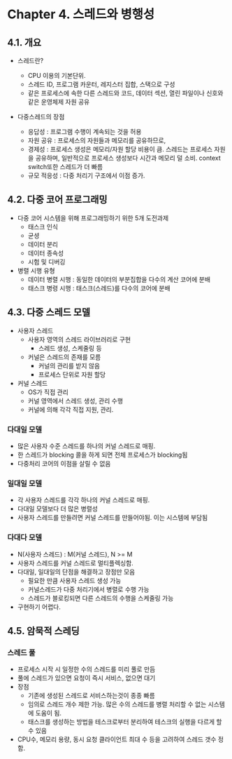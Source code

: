 # Chapter 4. 스레드와 병행성
## 4.1. 개요
- 스레드란?
  - CPU 이용의 기본단위.
  - 스레드 ID, 프로그램 카운터, 레지스터 집합, 스택으로 구성
  - 같은 프로세스에 속한 다른 스레드와 코드, 데이터 섹션, 열린 파일이나 신호와 같은 운영체제 자원 공유

- 다중스레드의 장점
  - 응답성 : 프로그램 수행이 계속되는 것을 허용
  - 자원 공유 : 프로세스의 자원들과 메모리를 공유하므로, 
  - 경제성 : 프로세스 생성은 메모리/자원 할당 비용이 큼. 스레드는 프로세스 자원을 공유하며, 일반적으로 프로세스 생성보다 시간과 메모리 덜 소비. context switch또한 스레드가 더 빠름
  - 규모 적응성 : 다중 처리기 구조에서 이점 증가.

## 4.2. 다중 코어 프로그래밍
- 다중 코어 시스템을 위해 프로그래밍하기 위한 5개 도전과제
  - 태스크 인식
  - 균셩
  - 데이터 분리
  - 데이터 종속성
  - 시험 및 디버깅
- 병렬 시행 유형
  - 데이터 병렬 시행 : 동일한 데이터의 부분집합을 다수의 계산 코어에 분배
  - 태스크 병령 시행 : 태스크(스레드)를 다수의 코어에 분배

## 4.3. 다중 스레드 모델
- 사용자 스레드
  - 사용자 영역의 스레드 라이브러리로 구현
    - 스레드 생성, 스케줄링 등
  - 커널은 스레드의 존재를 모름
    - 커널의 관리를 받지 않음
    - 프로세스 단위로 자원 할당
- 커널 스레드
  - OS가 직접 관리
  - 커널 영역에서 스레드 생성, 관리 수행
  - 커널에 의해 각각 직접 지원, 관리.
### 다대일 모델
- 많은 사용자 수준 스레드를 하나의 커널 스레드로 매핑.
- 한 스레드가 blocking 콜을 하게 되면 전체 프로세스가 blocking됨
- 다중처리 코어의 이점을 살릴 수 없음
### 일대일 모델
- 각 사용자 스레드를 각각 하나의 커널 스레드로 매핑.
- 다대일 모델보다 더 많은 병렬성
- 사용자 스레드를 만들려면 커널 스레드를 만들어야됨. 이는 시스템에 부담됨
### 다대다 모델
- N(사용자 스레드) : M(커널 스레드), N >= M
- 사용자 스레드를 커널 스레드로 멀티플렉싱함.
- 다대일, 일대일의 단점을 해결하고 장점만 모음
  - 필요한 만큼 사용자 스레드 생성 가능
  - 커널스레드가 다중 처리기에서 병렬로 수행 가능
  - 스레드가 블로킹되면 다른 스레드의 수행을 스케줄링 가능  
- 구현하기 어렵다.

## 4.5. 암묵적 스레딩
### 스레드 풀
- 프로세스 시작 시 일정한 수의 스레드를 미리 풀로 만듬
- 풀에 스레드가 있으면 요청이 즉시 서비스, 없으면 대기
- 장점
  - 기존에 생성된 스레드로 서비스하는것이 종종 빠름
  - 임의로 스레드 개수 제한 가능. 많은 수의 스레드를 병렬 처리할 수 없는 시스템에 도움이 됨.
  - 태스크를 생성하는 방법을 테스크로부터 분리하여 테스크의 실행을 다르게 할 수 있음
- CPU수, 메모리 용량, 동시 요청 클라이언트 최대 수 등을 고려하여 스레드 갯수 정함.